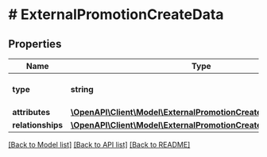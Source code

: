 # # ExternalPromotionCreateData

## Properties

Name | Type | Description | Notes
------------ | ------------- | ------------- | -------------
**type** | **string** | The resource&#39;s type |
**attributes** | [**\OpenAPI\Client\Model\ExternalPromotionCreateDataAttributes**](ExternalPromotionCreateDataAttributes.md) |  |
**relationships** | [**\OpenAPI\Client\Model\ExternalPromotionCreateDataRelationships**](ExternalPromotionCreateDataRelationships.md) |  | [optional]

[[Back to Model list]](../../README.md#models) [[Back to API list]](../../README.md#endpoints) [[Back to README]](../../README.md)
